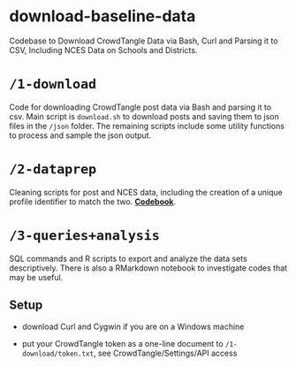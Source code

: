 # download-baseline-data
Codebase to Download CrowdTangle Data via Bash, Curl and Parsing it to CSV, Including NCES Data on Schools and Districts.

# `/1-download`

Code for downloading CrowdTangle post data via Bash and
parsing it to csv. Main script is `download.sh` to download posts
and saving them to json files in the `/json` folder.
The remaining scripts include some utility functions to 
process and sample the json output.

# `/2-dataprep`

Cleaning scripts for post and NCES data, including
the creation of a unique profile identifier
to match the two. 
**[Codebook](https://docs.google.com/document/d/1JnFNq2rv6zyTu_BKC0WRKgrJye8AfOF1TZnMOEdgxRA/edit)**.

# `/3-queries+analysis`

SQL commands and R scripts to export and analyze the
data sets descriptively. There is also a RMarkdown
notebook to investigate codes that may be useful.

## Setup

* download Curl and Cygwin if you are on a Windows machine

* put your CrowdTangle token as a one-line document to
`/1-download/token.txt`, see CrowdTangle/Settings/API access